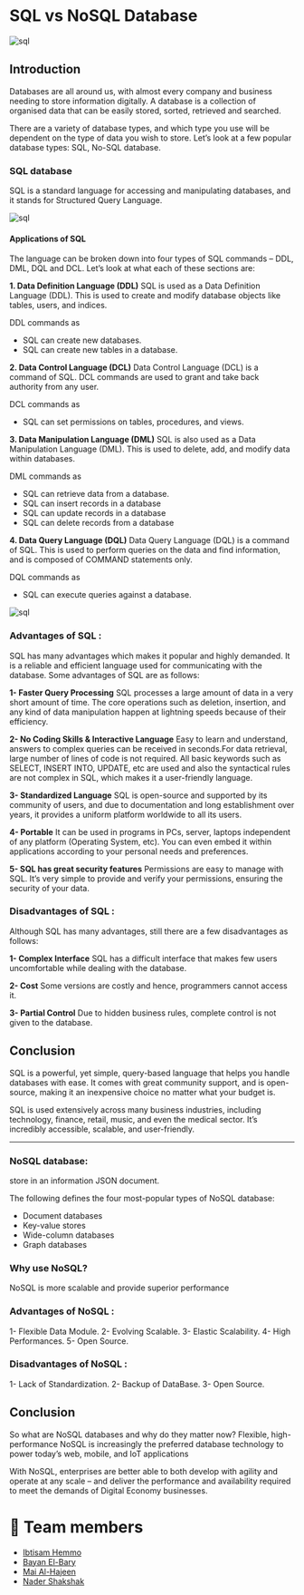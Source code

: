 # SQL vs NoSQL Database

 ![sql](https://cdn.dribbble.com/users/1670352/screenshots/6769857/main-illustration-800x600.gif)


## Introduction
Databases are all around us, with almost every company and business needing to store information digitally. A database is a collection of organised data that can be easily stored, sorted, retrieved and searched. 

There are a variety of database types, and which type you use will be dependent on the type of data you wish to store. Let’s look at a few popular database types: 
SQL, No-SQL database.


### SQL database
SQL is a standard language for accessing and manipulating databases, and it stands for Structured Query Language.

 ![sql](https://cdn.dribbble.com/users/1008970/screenshots/6284515/blog_post_sql.gif)


#### Applications of SQL
The language can be broken down into four types of SQL commands – DDL, DML, DQL and DCL. Let’s look at what each of these sections are:

**1. Data Definition Language (DDL)**
SQL is used as a Data Definition Language (DDL). This is used to create and modify database objects like tables, users, and indices. 

DDL commands as 
- SQL can create new databases.
- SQL can create new tables in a database.

**2. Data Control Language (DCL)**
Data Control Language (DCL) is a command of SQL. DCL commands are used to grant and take back authority from any user.

DCL commands as 
- SQL can set permissions on tables, procedures, and views.


**3. Data Manipulation Language (DML)**
SQL is also used as a Data Manipulation Language (DML). This is used to delete, add, and modify data within databases.

DML commands as 
- SQL can retrieve data from a database.
- SQL can insert records in a database
- SQL can update records in a database
- SQL can delete records from a database


**4. Data Query Language (DQL)**
Data Query Language (DQL) is a command of SQL. This is used to perform queries on the data and find information, and is composed of COMMAND statements only.

DQL commands as 
- SQL can execute queries against a database.

 ![sql](https://k21academy.com/wp-content/uploads/2022/02/SQL_Diagram-1024x972.png)


### Advantages of SQL : 
SQL has many advantages which makes it popular and highly demanded. It is a reliable and efficient language used for communicating with the database. Some advantages of SQL are as follows: 
 
**1- Faster Query Processing**
SQL processes a large amount of data in a very short amount of time. The core operations such as deletion, insertion, and any kind of data manipulation happen at lightning speeds because of their efficiency.

**2- No Coding Skills & Interactive Language** 
Easy to learn and understand, answers to complex queries can be received in seconds.For data retrieval, large number of lines of code is not required. All basic keywords such as SELECT, INSERT INTO, UPDATE, etc are used and also the syntactical rules are not complex in SQL, which makes it a user-friendly language. 
 
**3- Standardized Language**
SQL is open-source and supported by its community of users, and due to documentation and long establishment over years, it provides a uniform platform worldwide to all its users. 
 
**4- Portable**
It can be used in programs in PCs, server, laptops independent of any platform (Operating System, etc).  You can even embed it within applications according to your personal needs and preferences.

**5- SQL has great security features**
Permissions are easy to manage with SQL. It’s very simple to provide and verify your permissions, ensuring the security of your data.

### Disadvantages of SQL : 
Although SQL has many advantages, still there are a few disadvantages as follows: 
 
**1- Complex Interface**
SQL has a difficult interface that makes few users uncomfortable while dealing with the database. 
 
**2- Cost**
Some versions are costly and hence, programmers cannot access it. 
 
**3- Partial Control**
Due to hidden business rules, complete control is not given to the database.


## Conclusion

SQL is a powerful, yet simple, query-based language that helps you handle databases with ease. It comes with great community support, and is open-source, making it an inexpensive choice no matter what your budget is.

SQL is used extensively across many business industries, including technology, finance, retail, music, and even the medical sector. It’s incredibly accessible, scalable, and user-friendly.

***

### NoSQL database: 
store in an information JSON document.

The following defines the four most-popular types of NoSQL database:
- Document databases 
- Key-value stores
- Wide-column databases
- Graph databases


 ### Why use NoSQL?
NoSQL is more scalable and provide superior performance


### Advantages of NoSQL : 
1- Flexible Data Module.
2- Evolving Scalable.
3- Elastic Scalability.
4- High Performances.
5- Open Source.

### Disadvantages of NoSQL : 
1- Lack of Standardization.
2- Backup of DataBase.
3- Open Source.

## Conclusion
So what are NoSQL databases and why do they matter now?  Flexible, high-performance NoSQL is increasingly the preferred database technology to power today’s web, mobile, and IoT applications

With NoSQL, enterprises are better able to both develop with agility and operate at any scale – and deliver the performance and availability required to meet the demands of Digital Economy businesses.



# 👥 **Team members**
- [Ibtisam Hemmo](https://github.com/ibtisam-hemmo)
- [Bayan El-Bary](https://github.com/bayan2002)
- [Mai Al-Hajeen](https://github.com/Mai-Elhajeen)
- [Nader Shakshak](https://github.com/Nader-SH)
